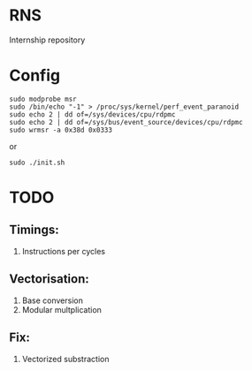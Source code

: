# RNS
Internship repository

# Config
```shell
sudo modprobe msr
sudo /bin/echo "-1" > /proc/sys/kernel/perf_event_paranoid
sudo echo 2 | dd of=/sys/devices/cpu/rdpmc
sudo echo 2 | dd of=/sys/bus/event_source/devices/cpu/rdpmc
sudo wrmsr -a 0x38d 0x0333
```
or
```shell
sudo ./init.sh
```
# TODO

## Timings:
1. Instructions per cycles

## Vectorisation:
1. Base conversion
2. Modular multplication

## Fix:
1. Vectorized substraction